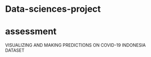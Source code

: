 # Data-sciences-project
# assessment
VISUALIZING AND MAKING PREDICTIONS ON COVID-19 INDONESIA DATASET
